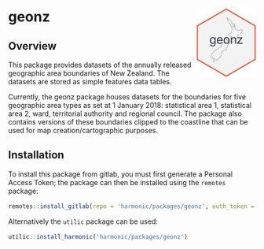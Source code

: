 
<!-- README.md is generated from README.Rmd. Please edit that file -->

# geonz <img src = 'inst/figures/hex-geonz.png' align='right' height='139' />

<!-- badges: start -->

<!-- badges: end -->

## Overview

This package provides datasets of the annually released geographic area
boundaries of New Zealand. The datasets are stored as simple features
data tables.

Currently, the geonz package houses datasets for the boundaries for five
geographic area types as set at 1 January 2018: statistical area 1,
statistical area 2, ward, territorial authority and regional council.
The package also contains versions of these boundaries clipped to the
coastline that can be used for map creation/cartographic purposes.

## Installation

To install this package from gitlab, you must first generate a Personal
Access Token; the package can then be installed using the `remotes`
package:

``` r
remotes::install_gitlab(repo = 'harmonic/packages/geonz', auth_token = <PAT>, host = 'gitlab.harmonic.co.nz/')
```

Alternatively the `utilic` package can be used:

``` r
utilic::install_harmonic('harmonic/packages/geonz')
```
